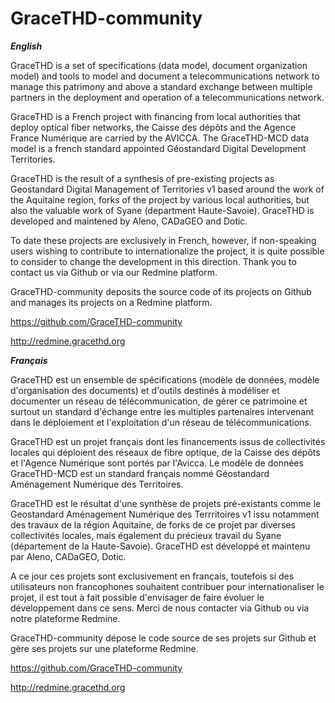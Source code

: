 # GraceTHD-community

_**English**_

GraceTHD is a set of specifications (data model, document organization model) and tools to model and document a telecommunications network to manage this patrimony and above a standard exchange between multiple partners in the deployment and operation of a telecommunications network.

GraceTHD is a French project with financing from local authorities that deploy optical fiber networks, the Caisse des dépôts and the Agence France Numérique are carried by the AVICCA. The GraceTHD-MCD data model is a french standard appointed Géostandard Digital Development Territories.

GraceTHD is the result of a synthesis of pre-existing projects as Geostandard Digital Management of Territories v1 based around the work of the Aquitaine region, forks of the project by various local authorities, but also the valuable work of Syane (department Haute-Savoie). GraceTHD is developed and maintened by Aleno, CADaGEO and Dotic. 

To date these projects are exclusively in French, however, if non-speaking users wishing to contribute to internationalize the project, it is quite possible to consider to change the development in this direction. Thank you to contact us via Github or via our Redmine platform.

GraceTHD-community deposits the source code of its projects on Github and manages its projects on a Redmine platform.

https://github.com/GraceTHD-community

http://redmine.gracethd.org


_**Français**_

GraceTHD est un ensemble de spécifications (modèle de données, modèle d'organisation des documents) et d'outils destinés à modéliser et documenter un réseau de télécommunication, de gérer ce patrimoine et surtout un standard d'échange entre les multiples partenaires intervenant dans le déploiement et l'exploitation d'un réseau de télécommunications. 

GraceTHD est un projet français dont les financements issus de collectivités locales qui déploient des réseaux de fibre optique, de la Caisse des dépôts et l'Agence Numérique sont portés par l'Avicca. Le modèle de données GraceTHD-MCD est un standard français nommé Géostandard Aménagement Numérique des Territoires. 

GraceTHD est le résultat d'une synthèse de projets pré-existants comme le Geostandard Aménagement Numérique des Terrritoires v1 issu notamment des travaux de la région Aquitaine, de forks de ce projet par diverses collectivités locales, mais également du précieux travail du Syane (département de la Haute-Savoie). GraceTHD est développé et maintenu par Aleno, CADaGEO, Dotic. 

A ce jour ces projets sont exclusivement en français, toutefois si des utilisateurs non francophones souhaitent contribuer pour internationaliser le projet, il est tout à fait possible d'envisager de faire évoluer le développement dans ce sens. Merci de nous contacter via Github ou via notre plateforme Redmine. 

GraceTHD-community dépose le code source de ses projets sur Github et gère ses projets sur une plateforme Redmine. 

https://github.com/GraceTHD-community

http://redmine.gracethd.org

